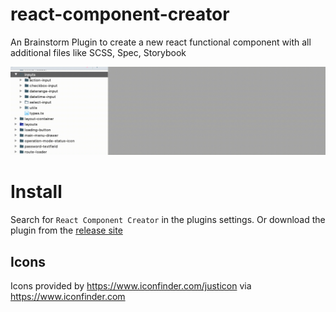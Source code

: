 # react-component-creator
An Brainstorm Plugin to create a new react functional component with all additional files like
SCSS, Spec, Storybook

![Create component](./doc/create-component.gif "")

# Install
Search for `React Component Creator` in the plugins settings. Or download the plugin from the [release site](https://github.com/faebeee/react-component-creator-plugin/releases)

## Icons
Icons provided by https://www.iconfinder.com/justicon via https://www.iconfinder.com
